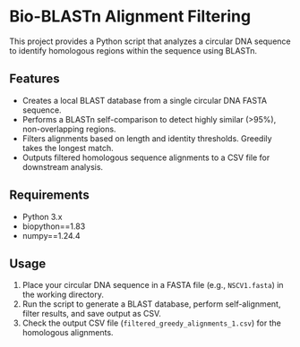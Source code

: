 # Bio-BLASTn Alignment Filtering

This project provides a Python script that analyzes a circular DNA sequence to identify homologous regions within the sequence using BLASTn.

## Features

- Creates a local BLAST database from a single circular DNA FASTA sequence.
- Performs a BLASTn self-comparison to detect highly similar (>95%), non-overlapping regions.
- Filters alignments based on length and identity thresholds. Greedily takes the longest match.
- Outputs filtered homologous sequence alignments to a CSV file for downstream analysis.

## Requirements

- Python 3.x  
- biopython==1.83
- numpy==1.24.4

## Usage

1. Place your circular DNA sequence in a FASTA file (e.g., `NSCV1.fasta`) in the working directory.  
2. Run the script to generate a BLAST database, perform self-alignment, filter results, and save output as CSV.  
3. Check the output CSV file (`filtered_greedy_alignments_1.csv`) for the homologous alignments.
